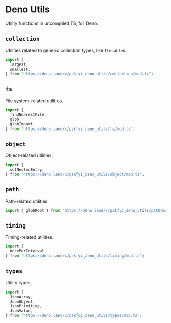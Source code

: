 # Deno Utils

Utility functions in uncompiled TS, for Deno.

## `collection`

Utilities related to generic collection types, like `Iterable`s.

```ts
import {
  largest,
  smallest,
} from "https://deno.land/x/pskfyi_deno_utils/collection/mod.ts";
```

## `fs`

File system-related utilities.

```ts
import {
  findNearestFile,
  glob,
  globImport,
} from "https://deno.land/x/pskfyi_deno_utils/fs/mod.ts";
```

## `object`

Object-related utilities.

```ts
import {
  setNestedEntry,
} from "https://deno.land/x/pskfyi_deno_utils/object/mod.ts";
```

## `path`

Path-related utilities.

```ts
import { globRoot } from "https://deno.land/x/pskfyi_deno_utils/path/mod.ts";
```

## `timing`

Timing-related utilities.

```ts
import {
  oncePerInterval,
} from "https://deno.land/x/pskfyi_deno_utils/timing/mod.ts";
```

## `types`

Utility types.

```ts
import {
  JsonArray,
  JsonObject,
  JsonPrimitive,
  JsonValue,
} from "https://deno.land/x/pskfyi_deno_utils/types/mod.ts";
```
